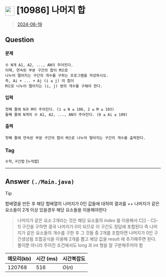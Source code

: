 # <img src="https://d2gd6pc034wcta.cloudfront.net/tier/7.svg" width="30" height="30" style="vertical-align: middle;"/> [10986] 나머지 합
> [2024-06-19](https://www.acmicpc.net/problem/10986)

## Question
#### 문제
``` 
수 N개 A1, A2, ..., AN이 주어진다. 
이때, 연속된 부분 구간의 합이 M으로 
나누어 떨어지는 구간의 개수를 구하는 프로그램을 작성하시오.
즉, Ai + ... + Aj (i ≤ j) 의 합이 
M으로 나누어 떨어지는 (i, j) 쌍의 개수를 구해야 한다.
```
#### 입력
``` 
첫째 줄에 N과 M이 주어진다. (1 ≤ N ≤ 106, 2 ≤ M ≤ 103)
둘째 줄에 N개의 수 A1, A2, ..., AN이 주어진다. (0 ≤ Ai ≤ 109)
```
#### 출력
``` 
첫째 줄에 연속된 부분 구간의 합이 M으로 나누어 떨어지는 구간의 개수를 출력한다.
```

### Tag
`수학`, `구간합` (`누적합`)

--- 

## Answer `(./Main.java)`

> [!tip]
> 합배열을 만든 후 해당 합배열의 나머지가 0인 값들에 대하여 결과를 ++
> 나머지가 같은 요소들이 2개 이상 있을경우 해당 요소들을 이용해야한다
> > 나머지가 같은 요소 2개라는 것은 해당 요소들의 index 를 이용해서
> > C[i] - C[i-1] 구간을 구하면 결국 나머지가 0이 되므로 이 구간도 정답에 포함된다
> > 즉 나머지가 같은 요소들의 개수를 구한 후 그 것들 중 2개를 조합하면 나머지가 0인 구간생성됨
> > 조합공식을 이용해 2개를 뽑고 해당 값을 result 에 추가해주면 된다. 
> 풀이뿐 아니라 주어진 조건에서도 long 과 int 형을 잘 구분해주어야 함
> 


| 메모리(kb) | 시간  (ms) | 시간복잡도 |
|---------|----------|-------|
| 120768   | 516       | $O(n)$    |
